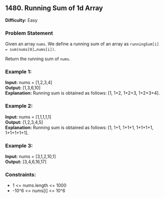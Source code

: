 ## 1480. Running Sum of 1d Array

**Difficulty:** Easy

### Problem Statement

Given an array `nums`. We define a running sum of an array as `runningSum[i] = sum(nums[0]…nums[i])`.

Return the running sum of `nums`.

### Example 1:

**Input:** nums = [1,2,3,4]  
**Output:** [1,3,6,10]  
**Explanation:** Running sum is obtained as follows: [1, 1+2, 1+2+3, 1+2+3+4].

### Example 2:

**Input:** nums = [1,1,1,1,1]  
**Output:** [1,2,3,4,5]  
**Explanation:** Running sum is obtained as follows: [1, 1+1, 1+1+1, 1+1+1+1, 1+1+1+1+1].

### Example 3:

**Input:** nums = [3,1,2,10,1]  
**Output:** [3,4,6,16,17]

### Constraints:

- 1 <= nums.length <= 1000
- -10^6 <= nums[i] <= 10^6